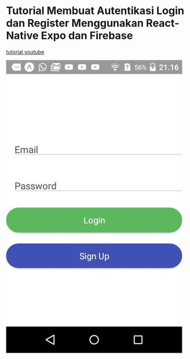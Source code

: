 # Tutorial Membuat Autentikasi Login dan Register Menggunakan React-Native Expo dan  Firebase


[tutorial youtube](https://www.youtube.com/watch?v=KnwfK807Mgc&list=PLy9JCsy2u97m-xWAxGwHZ2vITtj4qBKDm&index=1)



![image.jpg](./assets/index.jpeg)

